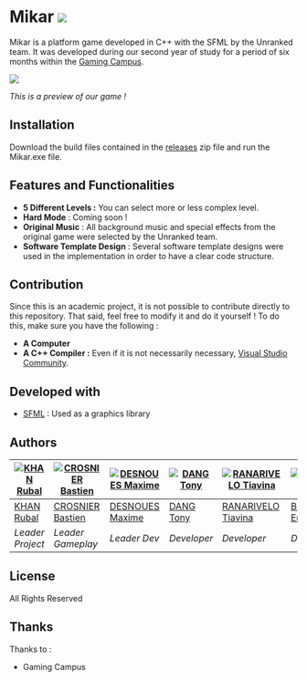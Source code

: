 # Mikar ![](https://media.discordapp.net/attachments/1049962809338896384/1050009234668015626/096c2a84-c1bd-4759-a828-dfe051c19bab.webp?width=87&height=58)

Mikar is a platform game developed in C++ with the SFML by the Unranked team. It was developed during our second year of study for a period of six months within the [Gaming Campus](https://gamingcampus.fr/ecoles/ecole-developpeur-jeux-video-g-tech.html).

![](https://media.discordapp.net/attachments/1050541279634796614/1050541893366333561/image.png)

*This is a preview of our game !*

## Installation
Download the build files contained in the [releases]() zip file and run the Mikar.exe file.

## Features and Functionalities
- **5 Different Levels :** You can select more or less complex level.
- **Hard Mode** : Coming soon !
- **Original Music** : All background music and special effects from the original game were selected by the Unranked team.
- **Software Template Design** : Several software template designs were used in the implementation in order to have a clear code structure.

## Contribution

Since this is an academic project, it is not possible to contribute directly to this repository. That said, feel free to modify it and do it yourself ! To do this, make sure you have the following :

- **A Computer**
- **A C++ Compiler :** Even if it is not necessarily necessary, [Visual Studio Community](https://visualstudio.microsoft.com/fr/vs/community/).

## Developed with

* [SFML](https://www.sfml-dev.org/) : Used as a graphics library

## Authors

| [![KHAN Rubal](https://media.discordapp.net/attachments/1047436479066030145/1062126397897842748/5b2e5d9fcaca2727c1cec135551a6a981.png)](https://github.com/) | [![CROSNIER Bastien](https://media.discordapp.net/attachments/1047436479066030145/1062127281079857202/4593f5fef18d9187023161f85ba26f5e1.png)](https://github.com/) | [![DESNOUES Maxime](https://media.discordapp.net/attachments/1047436479066030145/1062128618836328558/IMG_6729.jpg)](https://github.com/) | [![DANG Tony](https://media.discordapp.net/attachments/1047436479066030145/1062128894964142191/52f69eade044f0f7d122adf30d3786091.png)](https://github.com/) | [![RANARIVELO Tiavina](https://imgur.com/k8eSqIC.png)](https://github.com/) | [![BOSSE Enzo](https://media.discordapp.net/attachments/1047436479066030145/1062129549493669898/b88afe05901b740e584f5f20c1f38a3c2.png)](https://github.com/) |
| ---- | ---- | ---- | ---- | ---- | ---- |
| [KHAN Rubal](https://github.com/) | [CROSNIER Bastien](https://github.com/) | [DESNOUES Maxime](https://github.com/) | [DANG Tony](https://github.com/) | [RANARIVELO Tiavina](https://github.com/) | [BOSSE Enzo](https://github.com/) |
| _Leader Project_ | _Leader Gameplay_ | _Leader Dev_ | _Developer_ | _Developer_ | _Developer_ |

## License

All Rights Reserved

## Thanks

Thanks to :
- Gaming Campus
